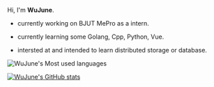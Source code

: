 <!-- ### Hi there 👋 -->

<!--
**WuJune/WuJune** is a ✨ _special_ ✨ repository because its `README.md` (this file) appears on your GitHub profile.

Here are some ideas to get you started:

- 🔭 I’m currently working on ...
- 🌱 I’m currently learning ...
- 👯 I’m looking to collaborate on ...
- 🤔 I’m looking for help with ...
- 💬 Ask me about ...
- 📫 How to reach me: ...
- 😄 Pronouns: ...
- ⚡ Fun fact: ...
-->

Hi, I'm **WuJune**.

* currently working on BJUT MePro as a intern.

* currently learning some Golang, Cpp, Python, Vue.

<!-- * looking to collaborate on distributed storage or database. -->
* intersted at and intended to learn distributed storage or database.

![WuJune's Most used languages](https://github-readme-stats.vercel.app/api/top-langs/?username=WuJune&layout=compact&langs_count=10)


[![WuJune's GitHub stats](https://github-readme-stats.vercel.app/api?username=WuJune)](https://github.com/anuraghazra/github-readme-stats)



